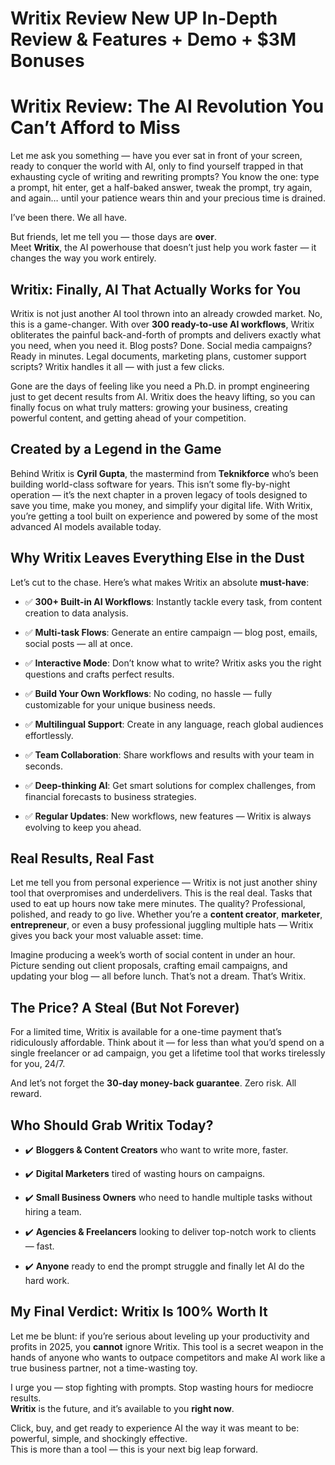 # Writix Review New UP In-Depth Review & Features + Demo + $3M Bonuses
<h1 class="" data-start="140" data-end="199">Writix Review: The AI Revolution You Can’t Afford to Miss</h1>
<p class="" data-start="201" data-end="571">Let me ask you something — have you ever sat in front of your screen, ready to conquer the world with AI, only to find yourself trapped in that exhausting cycle of writing and rewriting prompts? You know the one: type a prompt, hit enter, get a half-baked answer, tweak the prompt, try again, and again… until your patience wears thin and your precious time is drained.</p>
<p class="" data-start="573" data-end="603">I’ve been there. We all have.</p>
<p class="" data-start="605" data-end="776">But friends, let me tell you — those days are <strong data-start="651" data-end="659">over</strong>.<br data-start="660" data-end="663" />Meet <strong data-start="668" data-end="678">Writix</strong>, the AI powerhouse that doesn’t just help you work faster — it changes the way you work entirely.</p>

<h2 class="" data-start="778" data-end="828">Writix: Finally, AI That Actually Works for You</h2>
<p class="" data-start="830" data-end="1255">Writix is not just another AI tool thrown into an already crowded market. No, this is a game-changer. With over <strong data-start="942" data-end="975">300 ready-to-use AI workflows</strong>, Writix obliterates the painful back-and-forth of prompts and delivers exactly what you need, when you need it. Blog posts? Done. Social media campaigns? Ready in minutes. Legal documents, marketing plans, customer support scripts? Writix handles it all — with just a few clicks.</p>
<p class="" data-start="1257" data-end="1533">Gone are the days of feeling like you need a Ph.D. in prompt engineering just to get decent results from AI. Writix does the heavy lifting, so you can finally focus on what truly matters: growing your business, creating powerful content, and getting ahead of your competition.</p>

<h2 class="" data-start="1535" data-end="1569">Created by a Legend in the Game</h2>
<p class="" data-start="1571" data-end="1981">Behind Writix is <strong data-start="1588" data-end="1603">Cyril Gupta</strong>, the mastermind from <strong data-start="1625" data-end="1640">Teknikforce</strong> who’s been building world-class software for years. This isn’t some fly-by-night operation — it’s the next chapter in a proven legacy of tools designed to save you time, make you money, and simplify your digital life. With Writix, you’re getting a tool built on experience and powered by some of the most advanced AI models available today.</p>

<h2 class="" data-start="1983" data-end="2031">Why Writix Leaves Everything Else in the Dust</h2>
<p class="" data-start="2033" data-end="2108">Let’s cut to the chase. Here’s what makes Writix an absolute <strong data-start="2094" data-end="2107">must-have</strong>:</p>

<ul data-start="2110" data-end="2934">
 	<li class="" data-start="2110" data-end="2214">
<p class="" data-start="2112" data-end="2214">✅ <strong data-start="2114" data-end="2144">300+ Built-in AI Workflows</strong>: Instantly tackle every task, from content creation to data analysis.</p>
</li>
 	<li class="" data-start="2215" data-end="2317">
<p class="" data-start="2217" data-end="2317">✅ <strong data-start="2219" data-end="2239">Multi-task Flows</strong>: Generate an entire campaign — blog post, emails, social posts — all at once.</p>
</li>
 	<li class="" data-start="2318" data-end="2433">
<p class="" data-start="2320" data-end="2433">✅ <strong data-start="2322" data-end="2342">Interactive Mode</strong>: Don’t know what to write? Writix asks you the right questions and crafts perfect results.</p>
</li>
 	<li class="" data-start="2434" data-end="2541">
<p class="" data-start="2436" data-end="2541">✅ <strong data-start="2438" data-end="2466">Build Your Own Workflows</strong>: No coding, no hassle — fully customizable for your unique business needs.</p>
</li>
 	<li class="" data-start="2542" data-end="2632">
<p class="" data-start="2544" data-end="2632">✅ <strong data-start="2546" data-end="2570">Multilingual Support</strong>: Create in any language, reach global audiences effortlessly.</p>
</li>
 	<li class="" data-start="2633" data-end="2715">
<p class="" data-start="2635" data-end="2715">✅ <strong data-start="2637" data-end="2659">Team Collaboration</strong>: Share workflows and results with your team in seconds.</p>
</li>
 	<li class="" data-start="2716" data-end="2834">
<p class="" data-start="2718" data-end="2834">✅ <strong data-start="2720" data-end="2740">Deep-thinking AI</strong>: Get smart solutions for complex challenges, from financial forecasts to business strategies.</p>
</li>
 	<li class="" data-start="2835" data-end="2934">
<p class="" data-start="2837" data-end="2934">✅ <strong data-start="2839" data-end="2858">Regular Updates</strong>: New workflows, new features — Writix is always evolving to keep you ahead.</p>
</li>
</ul>
<h2 class="" data-start="2936" data-end="2962">Real Results, Real Fast</h2>
<p class="" data-start="2964" data-end="3395">Let me tell you from personal experience — Writix is not just another shiny tool that overpromises and underdelivers. This is the real deal. Tasks that used to eat up hours now take mere minutes. The quality? Professional, polished, and ready to go live. Whether you’re a <strong data-start="3236" data-end="3255">content creator</strong>, <strong data-start="3257" data-end="3269">marketer</strong>, <strong data-start="3271" data-end="3287">entrepreneur</strong>, or even a busy professional juggling multiple hats — Writix gives you back your most valuable asset: time.</p>
<p class="" data-start="3397" data-end="3607">Imagine producing a week’s worth of social content in under an hour. Picture sending out client proposals, crafting email campaigns, and updating your blog — all before lunch. That’s not a dream. That’s Writix.</p>

<h2 class="" data-start="3609" data-end="3648">The Price? A Steal (But Not Forever)</h2>
<p class="" data-start="3650" data-end="3892">For a limited time, Writix is available for a one-time payment that’s ridiculously affordable. Think about it — for less than what you’d spend on a single freelancer or ad campaign, you get a lifetime tool that works tirelessly for you, 24/7.</p>
<p class="" data-start="3894" data-end="3974">And let’s not forget the <strong data-start="3919" data-end="3950">30-day money-back guarantee</strong>. Zero risk. All reward.</p>

<h2 class="" data-start="3976" data-end="4008">Who Should Grab Writix Today?</h2>
<ul data-start="4010" data-end="4401">
 	<li class="" data-start="4010" data-end="4078">
<p class="" data-start="4012" data-end="4078">✔️ <strong data-start="4015" data-end="4046">Bloggers &amp; Content Creators</strong> who want to write more, faster.</p>
</li>
 	<li class="" data-start="4079" data-end="4142">
<p class="" data-start="4081" data-end="4142">✔️ <strong data-start="4084" data-end="4105">Digital Marketers</strong> tired of wasting hours on campaigns.</p>
</li>
 	<li class="" data-start="4143" data-end="4230">
<p class="" data-start="4145" data-end="4230">✔️ <strong data-start="4148" data-end="4173">Small Business Owners</strong> who need to handle multiple tasks without hiring a team.</p>
</li>
 	<li class="" data-start="4231" data-end="4315">
<p class="" data-start="4233" data-end="4315">✔️ <strong data-start="4236" data-end="4262">Agencies &amp; Freelancers</strong> looking to deliver top-notch work to clients — fast.</p>
</li>
 	<li class="" data-start="4316" data-end="4401">
<p class="" data-start="4318" data-end="4401">✔️ <strong data-start="4321" data-end="4331">Anyone</strong> ready to end the prompt struggle and finally let AI do the hard work.</p>
</li>
</ul>
<h2 class="" data-start="4403" data-end="4447">My Final Verdict: Writix Is 100% Worth It</h2>
<p class="" data-start="4449" data-end="4726">Let me be blunt: if you’re serious about leveling up your productivity and profits in 2025, you <strong data-start="4545" data-end="4555">cannot</strong> ignore Writix. This tool is a secret weapon in the hands of anyone who wants to outpace competitors and make AI work like a true business partner, not a time-wasting toy.</p>
<p class="" data-start="4728" data-end="4878">I urge you — stop fighting with prompts. Stop wasting hours for mediocre results.<br data-start="4809" data-end="4812" /><strong data-start="4812" data-end="4822">Writix</strong> is the future, and it’s available to you <strong data-start="4864" data-end="4877">right now</strong>.</p>
<p class="" data-start="4880" data-end="5059">Click, buy, and get ready to experience AI the way it was meant to be: powerful, simple, and shockingly effective.<br data-start="4994" data-end="4997" />This is more than a tool — this is your next big leap forward.</p>
